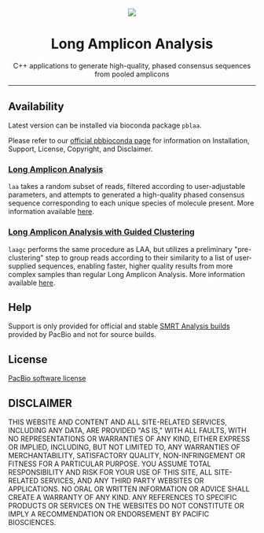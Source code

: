 <h1 align="center"><img src="http://www.pacb.com/wp-content/themes/pacific-biosciences/img/pacific-biosciences-logo-mobile.svg"/></h1>
<h1 align="center">Long Amplicon Analysis</h1>
<p align="center">C++ applications to generate high-quality, phased consensus sequences from pooled amplicons</p>

***
## Availability
Latest version can be installed via bioconda package `pblaa`.

Please refer to our [official pbbioconda page](https://github.com/PacificBiosciences/pbbioconda)
for information on Installation, Support, License, Copyright, and Disclaimer.

### [Long Amplicon Analysis](PBLAA.md)

`laa` takes a random subset of reads, filtered according to user-adjustable
 parameters, and attempts to generated a high-quality phased consensus sequence
 corresponding to each unique species of molecule present. More information available [here](PBLAA.md).

### [Long Amplicon Analysis with Guided Clustering](PBLAA.md)

`laagc` performs the same procedure as LAA, but utilizes a preliminary
 "pre-clustering" step to group reads according to their similarity to a list
 of user-supplied sequences, enabling faster, higher quality results from
 more complex samples than regular Long Amplicon Analysis. More information available [here](PBLAA.md).

## Help

Support is only provided for official and stable
[SMRT Analysis builds](http://www.pacb.com/products-and-services/analytical-software/)
provided by PacBio and not for source builds.

## License
[PacBio software license](LICENSE)

DISCLAIMER
----------
THIS WEBSITE AND CONTENT AND ALL SITE-RELATED SERVICES, INCLUDING ANY DATA, ARE PROVIDED "AS IS," WITH ALL FAULTS, WITH NO REPRESENTATIONS OR WARRANTIES OF ANY KIND, EITHER EXPRESS OR IMPLIED, INCLUDING, BUT NOT LIMITED TO, ANY WARRANTIES OF MERCHANTABILITY, SATISFACTORY QUALITY, NON-INFRINGEMENT OR FITNESS FOR A PARTICULAR PURPOSE. YOU ASSUME TOTAL RESPONSIBILITY AND RISK FOR YOUR USE OF THIS SITE, ALL SITE-RELATED SERVICES, AND ANY THIRD PARTY WEBSITES OR APPLICATIONS. NO ORAL OR WRITTEN INFORMATION OR ADVICE SHALL CREATE A WARRANTY OF ANY KIND. ANY REFERENCES TO SPECIFIC PRODUCTS OR SERVICES ON THE WEBSITES DO NOT CONSTITUTE OR IMPLY A RECOMMENDATION OR ENDORSEMENT BY PACIFIC BIOSCIENCES.
